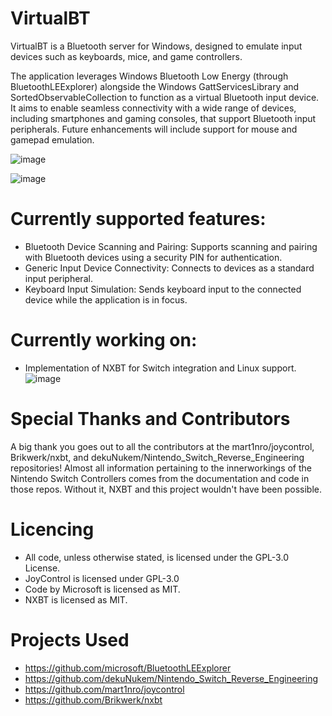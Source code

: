 # VirtualBT
VirtualBT is a Bluetooth server for Windows, designed to emulate input devices such as keyboards, mice, and game controllers.

The application leverages Windows Bluetooth Low Energy (through BluetoothLEExplorer) alongside the Windows GattServicesLibrary and SortedObservableCollection to function as a virtual Bluetooth input device. It aims to enable seamless connectivity with a wide range of devices, including smartphones and gaming consoles, that support Bluetooth input peripherals. Future enhancements will include support for mouse and gamepad emulation.

![image](https://github.com/user-attachments/assets/8b65ab9d-5251-4548-8508-420bed38fe9e)

![image](https://github.com/user-attachments/assets/9a8db4cf-554a-495d-8635-b314a6be9994)


# Currently supported features:

- Bluetooth Device Scanning and Pairing: Supports scanning and pairing with Bluetooth devices using a security PIN for authentication.
- Generic Input Device Connectivity: Connects to devices as a standard input peripheral.
- Keyboard Input Simulation: Sends keyboard input to the connected device while the application is in focus.

# Currently working on:

- Implementation of NXBT for Switch integration and Linux support. 
  ![image](https://github.com/user-attachments/assets/67bf9bb9-c2d3-48ed-8fa5-2a42ce448bcf)

# Special Thanks and Contributors

A big thank you goes out to all the contributors at the mart1nro/joycontrol, Brikwerk/nxbt, and dekuNukem/Nintendo_Switch_Reverse_Engineering repositories! Almost all information pertaining to the innerworkings of the Nintendo Switch Controllers comes from the documentation and code in those repos. Without it, NXBT and this project wouldn't have been possible.

# Licencing

- All code, unless otherwise stated, is licensed under the GPL-3.0 License.
- JoyControl is licensed under GPL-3.0
- Code by Microsoft is licensed as MIT.
- NXBT is licensed as MIT.

# Projects Used

- https://github.com/microsoft/BluetoothLEExplorer
- https://github.com/dekuNukem/Nintendo_Switch_Reverse_Engineering
- https://github.com/mart1nro/joycontrol
- https://github.com/Brikwerk/nxbt
